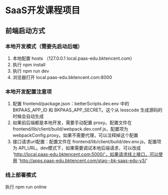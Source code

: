 # SaaS开发课程项目

## 前端启动方式

### 本地开发模式（需要先启动后端）
1. 本地配置 hosts （127.0.0.1       local.paas-edu.bktencent.com）
2. 执行 npm install
3. 执行 npm run dev
4. 浏览器打开 local.paas-edu.bktencent.com:8000

### 本地开发配置注意项
1. 配置 frontend/package.json：betterScripts.dev.env 中的 BKPAAS_APP_ID 和 BKPAAS_APP_SECRET。这个从 lesscode 生成源码的时候会自动生成
2. 如果前后端都是本地开发，需要手动配置 proxy。配置文件在 frontend/lib/client/build/webpack.dev.conf.js，配置项为 webpackConfig.proxy。如果不需要代理，可以注释掉这个配置
3. 接口请求url配置：配置文件在 frontend/lib/client/build/dev.env.js，配置项为 API_URL。dev模式下，如果需要调试本地后端请求，可以改成 'http://local.paas-edu.bktencent.com:5000/'，如果请求线上接口，可以使用 'http://apps.paas-edu.bktencent.com/stag--bk-saas-edu-v3/'

### 线上部署模式
执行 npm run online

